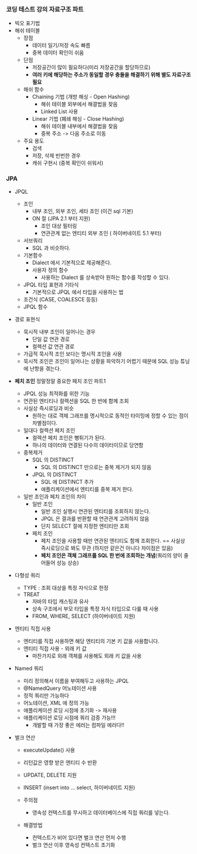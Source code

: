 ### 코딩 테스트 강의 자료구조 파트
- 빅오 표기법
- 해쉬 테이블
    - 장점
        - 데이터 일기/저장 속도 빠름
        - 중복 데이터 확인이 쉬움
    - 단점
        - 저장공간이 많이 필요하다(미리 저장공간을 할당하므로)
        - **여러 키에 해당하는 주소가 동일할 경우 충돌을 해결하기 위해 별도 자료구조 필요**
    - 해쉬 함수
        - Chaining 기법 (개방 해싱 - Open Hashing)
            - 해쉬 테이블 외부에서 해결법을 찾음
            - Linked List 사용
        - Linear 기법 (폐쇄 해싱 - Close Hashing)
            - 해쉬 테이블 내부에서 해결법을 찾음
            - 중복 주소 -> 다음 주소로 이동
    - 주요 용도
        - 검색
        - 저장, 삭제 빈번한 경우
        - 캐쉬 구현시 (중복 확인이 쉬워서)
### JPA
- JPQL
    - 조인
        - 내부 조인, 외부 조인, 세타 조인 (이건 sql 기본)
        - ON 절  (JPA 2.1 부터 지원)
            - 조인 대상 필터링
            - 연관관계 없는 엔티티 외부 조인 ( 하이버네이트 5.1 부터)
    - 서브쿼리
        - SQL 과 비슷하다.
    - 기본함수
        - Dialect 에서 기본적으로 제공해준다.
        - 사용자 정의 함수
            - 사용하는 Dialect 를 상속받아 원하는 함수를 작성할 수 있다.
    - JPQL 타입 표현과 기타식
        - 기본적으로 JPQL 에서 타입을 사용하는 법
    - 조건식 (CASE, COALESCE 등등)
    - JPQL 함수
- 경로 표현식
    - 묵시적 내부 조인이 일어나는 경우
        - 단일 값 연관 경로
        - 컬렉션 값 연관 경로
    - 가급적 묵시적 조인 보다는 명시적 조인을 사용
    - 묵시적 조인은 조인이 일어나는 상황을 파악하기 어렵기 때문에 SQL 성능 튜닝에 난항을 겪는다.

- **페치 조인** 
정말정말 중요한 페치 조인 파트1
    - JPQL 성능 최적화를 위한 기능
    - 연관된 엔티티나 컬렉션을 SQL 한 번에 함께 조회
    - 사실상 즉시로딩과 비슷
        - 원하는 대로 객체 그래프를 명시적으로 동적인 타이밍에 정할 수 있는 점이 차별점이다.
    - 일대다 컬렉션 페치 조인
        - 컬렉션 페치 조인은 뻥튀기가 된다.
        - 하나의 데이터와 연결된 다수의 데이터이므로 당연함
    - 중복제거
        - SQL 의 DISTINCT
            - SQL 의 DISTINCT 만으로는 중복 제거가 되지 않음
        - JPQL 의 DISTINCT
            - SQL 에 DISTINCT 추가
            - 애플리케이션에서 엔티티를 중복 제거 한다.
    - 일반 조인과 페치 조인의 차이
        - 일반 조인
            - 일반 조인 실행시 연관된 엔티티를 조회하지 않는다.
            - JPQL 은 결과를 반환할 때 연관관계 고려하지 않음
            - 단지 SELECT 절에 지정한 엔티티만 조회
        - 페치 조인
            - 페치 조인을 사용할 때만 연관된 엔티티도 함께 조회한다. == 사실상 즉시로딩으로 봐도 무관 (하지만 같은건 아니다 차이점은 있음)
            - **페치 조인은 객체 그래프를 SQL 한 번에 조회하는 개념**(쿼리의 양이 줄어들어 성능 상승)


- 다형성 쿼리
    - TYPE : 조회 대상을 특정 자식으로 한정
    - TREAT
        - 자바의 타입 캐스팅과 유사
        - 상속 구조에서 부모 타입을 특정 자식 타입으로 다룰 때 사용
        - FROM, WHERE, SELECT (하이버네이트 지원)

- 엔티티 직접 사용
    - 엔티티를 직접 사용하면 해당 엔티티의 기본 키 값을 사용합니다.
    - 엔티티 직접 사용 - 외래 키 값
        - 마찬가지로 외래 객체를 사용해도 외래 키 값을 사용
    
- Named 쿼리
    - 미리 정의해서 이름을 부여해두고 사용하는 JPQL
    - @NamedQuery 어노테이션 사용
    - 정적 쿼리만 가능하다
    - 어노테이션, XML 에 정의 가능
    - 애플리케이션 로딩 시점에 초기화 -> 재사용
    - 애플리케이션 로딩 시점에 쿼리 검증 가능!!!
        - 개발할 때 가장 좋은 에러는 컴파일 에러다!!
- 벌크 연산
    - executeUpdate() 사용
    - 리턴값은 영향 받은 엔티티 수 반환
    - UPDATE, DELETE 지원
    - INSERT (insert into ... select, 하이버네이트 지원)

    - 주의점
        - 영속성 컨텍스트를 무시하고 데이터베이스에 직접 쿼리를 넣는다.
    - 해결방법
        - 컨텍스트가 비어 있다면 벌크 연산 먼저 수행
        - 벌크 연산 이후 영속성 컨텍스트 초기화